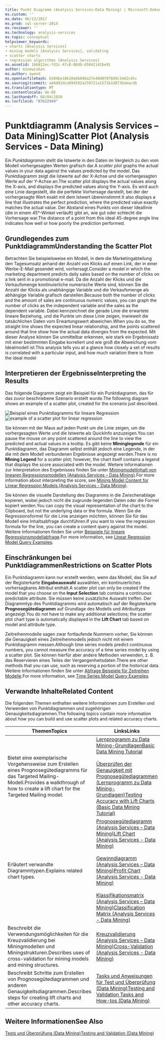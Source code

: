 ```yaml
---
title: Punkt Diagramm (Analysis Services-Data Mining) | Microsoft-Dokumentation
ms.custom: ''
ms.date: 06/13/2017
ms.prod: sql-server-2014
ms.reviewer: ''
ms.technology: analysis-services
ms.topic: conceptual
helpviewer_keywords:
- charts [Analysis Services]
- mining models [Analysis Services], validating
- scatter charts
- regression algorithms [Analysis Services]
ms.assetid: 166812ec-fd1c-47c8-88db-d5041142be91
author: minewiskan
ms.author: owend
ms.openlocfilehash: b584be18618e6b046a27e40d0707609c3e02c45c
ms.sourcegitcommit: ad4d92dce894592a259721a1571b1d8736abacdb
ms.translationtype: MT
ms.contentlocale: de-DE
ms.lasthandoff: 08/04/2020
ms.locfileid: "87622949"
---
```

# <a name="scatter-plot-analysis-services---data-mining"></a><span data-ttu-id="8ddef-102">Punktdiagramm (Analysis Services &ndash; Data Mining)</span><span class="sxs-lookup"><span data-stu-id="8ddef-102">Scatter Plot (Analysis Services - Data Mining)</span></span>
  <span data-ttu-id="8ddef-103">Ein *Punktdiagramm* stellt die Istwerte in den Daten im Vergleich zu den vom Modell vorhergesagten Werten grafisch dar.</span><span class="sxs-lookup"><span data-stu-id="8ddef-103">A *scatter plot* graphs the actual values in your data against the values predicted by the model.</span></span> <span data-ttu-id="8ddef-104">Das Punktdiagramm zeigt die Istwerte auf der X-Achse und die vorhergesagten Werte auf der Y-Achse an.</span><span class="sxs-lookup"><span data-stu-id="8ddef-104">The scatter plot displays the actual values along the X-axis, and displays the predicted values along the Y-axis.</span></span> <span data-ttu-id="8ddef-105">Es wird auch eine Linie dargestellt, die die perfekte Vorhersage darstellt, bei der der vorhergesagte Wert exakt mit dem Istwert übereinstimmt.</span><span class="sxs-lookup"><span data-stu-id="8ddef-105">It also displays a line that illustrates the perfect prediction, where the predicted value exactly matches the actual value.</span></span> <span data-ttu-id="8ddef-106">Der Abstand eines Punkts von dieser Ideallinie (die in einem 45°-Winkel verläuft) gibt an, wie gut oder schlecht die Vorhersage war.</span><span class="sxs-lookup"><span data-stu-id="8ddef-106">The distance of a point from this ideal 45-degree angle line indicates how well or how poorly the prediction performed.</span></span>

## <a name="understanding-the-scatter-plot"></a><span data-ttu-id="8ddef-107">Grundlegendes zum Punktdiagramm</span><span class="sxs-lookup"><span data-stu-id="8ddef-107">Understanding the Scatter Plot</span></span>
 <span data-ttu-id="8ddef-108">Betrachten Sie beispielsweise ein Modell, in dem die Marketingabteilung den Tagesumsatz anhand der Anzahl von Klicks auf einen Link, der in einer Werbe-E-Mail gesendet wird, vorhersagt.</span><span class="sxs-lookup"><span data-stu-id="8ddef-108">Consider a model in which the marketing department predicts daily sales based on the number of clicks on a link sent in a promotional e-mail.</span></span> <span data-ttu-id="8ddef-109">Da die Anzahl der Klicks und die Verkaufsmenge kontinuierliche numerische Werte sind, können Sie die Anzahl der Klicks als unabhängige Variable und die Verkaufsmenge als abhängige Variable grafisch darstellen.</span><span class="sxs-lookup"><span data-stu-id="8ddef-109">Because both the number of clicks and the amount of sales are continuous numeric values, you can graph the number of clicks as the independent variable and the sales as the dependent variable.</span></span> <span data-ttu-id="8ddef-110">Dabei kennzeichnet die gerade Linie die erwartete lineare Beziehung, und die Punkte um diese Linie zeigen, inwieweit die tatsächlichen Daten vom Erwartungswert abweichen.</span><span class="sxs-lookup"><span data-stu-id="8ddef-110">When you do so, the straight line shows the expected linear relationship, and the points scattered around that line show how the actual data diverges from the expected.</span></span> <span data-ttu-id="8ddef-111">Mit dieser Analyse können Sie unmittelbar erkennen, wie stark ein Ergebnissatz mit einer bestimmten Eingabe korreliert und wie groß die Abweichung vom Idealmodell ist.</span><span class="sxs-lookup"><span data-stu-id="8ddef-111">This analysis tells you at a glance how closely a set of results is correlated with a particular input, and how much variation there is from the ideal model</span></span>

## <a name="interpreting-the-results"></a><span data-ttu-id="8ddef-112">Interpretieren der Ergebnisse</span><span class="sxs-lookup"><span data-stu-id="8ddef-112">Interpreting the Results</span></span>
 <span data-ttu-id="8ddef-113">Das folgende Diagramm zeigt ein Beispiel für ein Punktdiagramm, das für das zuvor beschriebene Szenario erstellt wurde.</span><span class="sxs-lookup"><span data-stu-id="8ddef-113">The following diagram shows an example of a scatter plot, created for the scenario just described.</span></span>

 <span data-ttu-id="8ddef-114">![Beispiel eines Punktdiagramms für lineare Regression](../media/scatterplot-callctr.gif "Beispiel eines Punktdiagramms für lineare Regression")</span><span class="sxs-lookup"><span data-stu-id="8ddef-114">![example of a scatter plot for linear regression](../media/scatterplot-callctr.gif "example of a scatter plot for linear regression")</span></span>

 <span data-ttu-id="8ddef-115">Sie können mit der Maus auf jeden Punkt um die Linie zeigen, um die vorhergesagten Werte und die Istwerte als QuickInfo anzuzeigen.</span><span class="sxs-lookup"><span data-stu-id="8ddef-115">You can pause the mouse on any point scattered around the line to view the predicted and actual values in a tooltip.</span></span> <span data-ttu-id="8ddef-116">Es gibt keine **Mininglegende** für ein Punktdiagramm, das Diagramm selbst enthält jedoch eine Legende, in der die mit dem Modell verbundenen Ergebnisse angezeigt werden.</span><span class="sxs-lookup"><span data-stu-id="8ddef-116">There is no **Mining Legend** for a scatter plot; however, the chart itself contains a legend that displays the score associated with the model.</span></span> <span data-ttu-id="8ddef-117">Weitere Informationen zur Interpretation des Ergebnisses finden Sie unter [Miningmodellinhalt von linearen Regressionsmodellen &#40;Analysis Services – Data Mining&#41;](mining-model-content-for-linear-regression-models-analysis-services-data-mining.md).</span><span class="sxs-lookup"><span data-stu-id="8ddef-117">For more information about interpreting the score, see [Mining Model Content for Linear Regression Models &#40;Analysis Services - Data Mining&#41;](mining-model-content-for-linear-regression-models-analysis-services-data-mining.md).</span></span>

 <span data-ttu-id="8ddef-118">Sie können die visuelle Darstellung des Diagramms in die Zwischenablage kopieren, wobei jedoch nicht die zugrunde liegenden Daten oder die Formel kopiert werden.</span><span class="sxs-lookup"><span data-stu-id="8ddef-118">You can copy the visual representation of the chart to the Clipboard, but not the underlying data or the formula.</span></span> <span data-ttu-id="8ddef-119">Wenn Sie die Regressionsformel für die Linie anzeigen möchten, können Sie für das Modell eine Inhaltsabfrage durchführen.</span><span class="sxs-lookup"><span data-stu-id="8ddef-119">If you want to view the regression formula for the line, you can create a content query against the model.</span></span> <span data-ttu-id="8ddef-120">Weitere Informationen finden Sie unter [Beispiele für lineare Regressionsmodellabfrage](linear-regression-model-query-examples.md).</span><span class="sxs-lookup"><span data-stu-id="8ddef-120">For more information, see [Linear Regression Model Query Examples](linear-regression-model-query-examples.md).</span></span>

## <a name="restrictions-on-scatter-plots"></a><span data-ttu-id="8ddef-121">Einschränkungen bei Punktdiagrammen</span><span class="sxs-lookup"><span data-stu-id="8ddef-121">Restrictions on Scatter Plots</span></span>
 <span data-ttu-id="8ddef-122">Ein Punktdiagramm kann nur erstellt werden, wenn das Modell, das Sie auf der Registerkarte **Eingabeauswahl** auswählen, ein kontinuierliches vorhersagbares Attribut enthält.</span><span class="sxs-lookup"><span data-stu-id="8ddef-122">A scatter plot can only be created if the model that you choose on the **Input Selection** tab contains a continuous predictable attribute.</span></span> <span data-ttu-id="8ddef-123">Sie müssen keine zusätzliche Auswahl treffen. Der Diagrammtyp des Punktdiagramms wird automatisch auf der Registerkarte **Prognosegütediagramm** auf Grundlage des Modells und Attributtyps angezeigt.</span><span class="sxs-lookup"><span data-stu-id="8ddef-123">You do not have to make any additional selections; the scatter plot chart type is automatically displayed in the **Lift Chart** tab based on model and attribute type.</span></span>

 <span data-ttu-id="8ddef-124">Zeitreihenmodelle sagen zwar fortlaufende Nummern vorher, Sie können die Genauigkeit eines Zeitreihenmodells jedoch nicht mit einem Punktdiagramm messen.</span><span class="sxs-lookup"><span data-stu-id="8ddef-124">Although time series models predict continuous numbers, you cannot measure the accuracy of a time series model by using a scatter plot.</span></span> <span data-ttu-id="8ddef-125">Sie können hierfür aber andere Methoden verwenden, z. B. das Reservieren eines Teiles der Vergangenheitsdaten.</span><span class="sxs-lookup"><span data-stu-id="8ddef-125">There are other methods that you can use, such as reserving a portion of the historical data.</span></span> <span data-ttu-id="8ddef-126">Weitere Informationen finden Sie unter [Abfrage Beispiele für Zeitreihen Modelle](time-series-model-query-examples.md).</span><span class="sxs-lookup"><span data-stu-id="8ddef-126">For more information, see [Time Series Model Query Examples](time-series-model-query-examples.md).</span></span>

## <a name="related-content"></a><span data-ttu-id="8ddef-127">Verwandte Inhalte</span><span class="sxs-lookup"><span data-stu-id="8ddef-127">Related Content</span></span>
 <span data-ttu-id="8ddef-128">Die folgenden Themen enthalten weitere Informationen zum Erstellen und Verwenden von Punktdiagrammen und zugehörigen Genauigkeitsdiagrammen.</span><span class="sxs-lookup"><span data-stu-id="8ddef-128">The following topics contain more information about how you can build and use scatter plots and related accuracy charts.</span></span>

|<span data-ttu-id="8ddef-129">Themen</span><span class="sxs-lookup"><span data-stu-id="8ddef-129">Topics</span></span>|<span data-ttu-id="8ddef-130">Links</span><span class="sxs-lookup"><span data-stu-id="8ddef-130">Links</span></span>|
|------------|-----------|
|<span data-ttu-id="8ddef-131">Bietet eine exemplarische Vorgehensweise zum Erstellen eines Prognosegütediagramms für das Targeted Mailing-Modell.</span><span class="sxs-lookup"><span data-stu-id="8ddef-131">Provides a walkthrough of how to create a lift chart for the Targeted Mailing model.</span></span>|[<span data-ttu-id="8ddef-132">Lernprogramm zu Data Mining-Grundlagen</span><span class="sxs-lookup"><span data-stu-id="8ddef-132">Basic Data Mining Tutorial</span></span>](../../tutorials/basic-data-mining-tutorial.md)<br /><br /> [<span data-ttu-id="8ddef-133">Überprüfen der Genauigkeit mit Prognosegütediagrammen &#40;Lernprogramm zu Data Mining-Grundlagen&#41;</span><span class="sxs-lookup"><span data-stu-id="8ddef-133">Testing Accuracy with Lift Charts &#40;Basic Data Mining Tutorial&#41;</span></span>](../../tutorials/testing-accuracy-with-lift-charts-basic-data-mining-tutorial.md)|
|<span data-ttu-id="8ddef-134">Erläutert verwandte Diagrammtypen.</span><span class="sxs-lookup"><span data-stu-id="8ddef-134">Explains related chart types.</span></span>|[<span data-ttu-id="8ddef-135">Prognosegütediagramm &#40;Analysis Services – Data Mining&#41;</span><span class="sxs-lookup"><span data-stu-id="8ddef-135">Lift Chart &#40;Analysis Services - Data Mining&#41;</span></span>](lift-chart-analysis-services-data-mining.md)<br /><br /> [<span data-ttu-id="8ddef-136">Gewinndiagramm &#40;Analysis Services – Data Mining&#41;</span><span class="sxs-lookup"><span data-stu-id="8ddef-136">Profit Chart &#40;Analysis Services - Data Mining&#41;</span></span>](profit-chart-analysis-services-data-mining.md)<br /><br /> [<span data-ttu-id="8ddef-137">Klassifikationsmatrix &#40;Analysis Services – Data Mining&#41;</span><span class="sxs-lookup"><span data-stu-id="8ddef-137">Classification Matrix &#40;Analysis Services - Data Mining&#41;</span></span>](classification-matrix-analysis-services-data-mining.md)|
|<span data-ttu-id="8ddef-138">Beschreibt die Verwendungsmöglichkeiten für die Kreuzvalidierung bei Miningmodellen und Miningstrukturen.</span><span class="sxs-lookup"><span data-stu-id="8ddef-138">Describes uses of cross-validation for mining models and mining structures.</span></span>|[<span data-ttu-id="8ddef-139">Kreuzvalidierung &#40;Analysis Services – Data Mining&#41;</span><span class="sxs-lookup"><span data-stu-id="8ddef-139">Cross-Validation &#40;Analysis Services - Data Mining&#41;</span></span>](cross-validation-analysis-services-data-mining.md)|
|<span data-ttu-id="8ddef-140">Beschreibt Schritte zum Erstellen von Prognosegütediagrammen und anderen Genauigkeitsdiagrammen.</span><span class="sxs-lookup"><span data-stu-id="8ddef-140">Describes steps for creating lift charts and other accuracy charts.</span></span>|[<span data-ttu-id="8ddef-141">Tasks und Anweisungen für Test und Überprüfung &#40;Data Mining&#41;</span><span class="sxs-lookup"><span data-stu-id="8ddef-141">Testing and Validation Tasks and How-tos &#40;Data Mining&#41;</span></span>](testing-and-validation-tasks-and-how-tos-data-mining.md)|

## <a name="see-also"></a><span data-ttu-id="8ddef-142">Weitere Informationen</span><span class="sxs-lookup"><span data-stu-id="8ddef-142">See Also</span></span>
 [<span data-ttu-id="8ddef-143">Tests und Überprüfung &#40;Data Mining&#41;</span><span class="sxs-lookup"><span data-stu-id="8ddef-143">Testing and Validation &#40;Data Mining&#41;</span></span>](testing-and-validation-data-mining.md)


